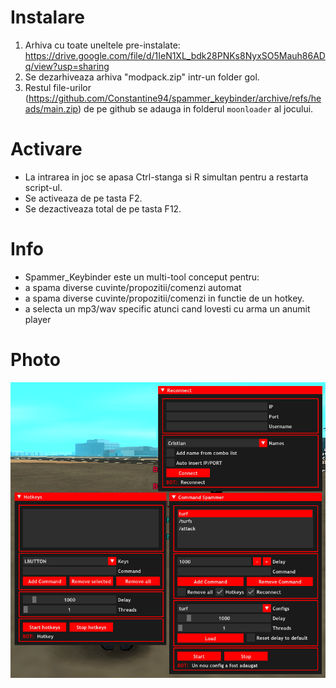 # Instalare
1. Arhiva cu toate uneltele pre-instalate: https://drive.google.com/file/d/1IeN1XL_bdk28PNKs8NyxSO5Mauh86ADq/view?usp=sharing
2. Se dezarhiveaza arhiva "modpack.zip" intr-un folder gol.
3. Restul file-urilor (https://github.com/Constantine94/spammer_keybinder/archive/refs/heads/main.zip) de pe github se adauga in folderul `moonloader` al jocului.

# Activare
- La intrarea in joc se apasa Ctrl-stanga si R simultan pentru a restarta script-ul.
- Se activeaza de pe tasta F2.
- Se dezactiveaza total de pe tasta F12.

# Info
- Spammer_Keybinder este un multi-tool conceput pentru:
 - a spama diverse cuvinte/propozitii/comenzi automat
 - a spama diverse cuvinte/propozitii/comenzi in functie de un hotkey.
 - a selecta un mp3/wav specific atunci cand lovesti cu arma un anumit player

# Photo
![alt text](https://raw.githubusercontent.com/Constantine94/spammer_keybinder/main/cheat.png)
